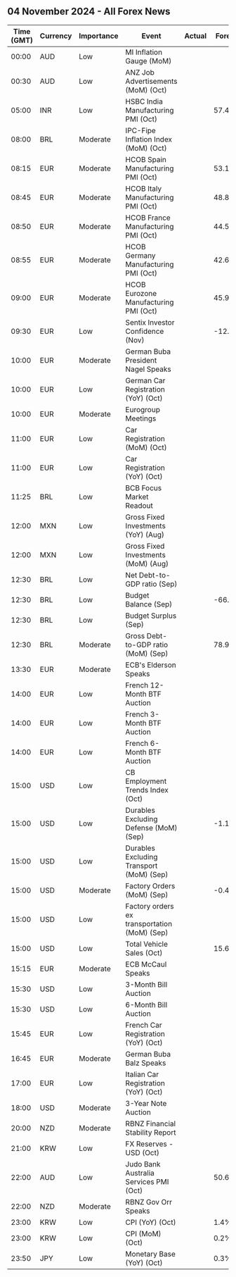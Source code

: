 ## 04 November 2024 - All Forex News

| Time (GMT) | Currency | Importance | Event | Actual | Forecast | Previous |
|------|----------|------------|-------|--------|----------|----------|
| 00:00 | AUD | Low | MI Inflation Gauge (MoM) |  |  | 0.1% |
| 00:30 | AUD | Low | ANZ Job Advertisements (MoM) (Oct) |  |  | 1.6% |
| 05:00 | INR | Low | HSBC India Manufacturing PMI (Oct) |  | 57.4 | 56.5 |
| 08:00 | BRL | Moderate | IPC-Fipe Inflation Index (MoM) (Oct) |  |  | 0.18% |
| 08:15 | EUR | Moderate | HCOB Spain Manufacturing PMI (Oct) |  | 53.1 | 53.0 |
| 08:45 | EUR | Moderate | HCOB Italy Manufacturing PMI (Oct) |  | 48.8 | 48.3 |
| 08:50 | EUR | Moderate | HCOB France Manufacturing PMI (Oct) |  | 44.5 | 44.6 |
| 08:55 | EUR | Moderate | HCOB Germany Manufacturing PMI (Oct) |  | 42.6 | 40.6 |
| 09:00 | EUR | Moderate | HCOB Eurozone Manufacturing PMI (Oct) |  | 45.9 | 45.0 |
| 09:30 | EUR | Low | Sentix Investor Confidence (Nov) |  | -12.7 | -13.8 |
| 10:00 | EUR | Moderate | German Buba President Nagel Speaks |  |  |  |
| 10:00 | EUR | Low | German Car Registration (YoY) (Oct) |  |  | -7.0% |
| 10:00 | EUR | Moderate | Eurogroup Meetings |  |  |  |
| 11:00 | EUR | Low | Car Registration (MoM) (Oct) |  |  | 39.80% |
| 11:00 | EUR | Low | Car Registration (YoY) (Oct) |  |  | 6.30% |
| 11:25 | BRL | Low | BCB Focus Market Readout |  |  |  |
| 12:00 | MXN | Low | Gross Fixed Investments (YoY) (Aug) |  |  | 6.40% |
| 12:00 | MXN | Low | Gross Fixed Investments (MoM) (Aug) |  |  | 1.80% |
| 12:30 | BRL | Low | Net Debt-to-GDP ratio (Sep) |  |  | 62.0% |
| 12:30 | BRL | Low | Budget Balance (Sep) |  | -66.800B | -90.381B |
| 12:30 | BRL | Low | Budget Surplus (Sep) |  |  | -21.425B |
| 12:30 | BRL | Moderate | Gross Debt-to-GDP ratio (MoM) (Sep) |  | 78.9% | 78.5% |
| 13:30 | EUR | Moderate | ECB's Elderson Speaks |  |  |  |
| 14:00 | EUR | Low | French 12-Month BTF Auction |  |  | 2.531% |
| 14:00 | EUR | Low | French 3-Month BTF Auction |  |  | 3.055% |
| 14:00 | EUR | Low | French 6-Month BTF Auction |  |  | 2.778% |
| 15:00 | USD | Low | CB Employment Trends Index (Oct) |  |  | 108.48 |
| 15:00 | USD | Low | Durables Excluding Defense (MoM) (Sep) |  | -1.1% | -1.1% |
| 15:00 | USD | Low | Durables Excluding Transport (MoM) (Sep) |  |  | 0.4% |
| 15:00 | USD | Moderate | Factory Orders (MoM) (Sep) |  | -0.4% | -0.2% |
| 15:00 | USD | Low | Factory orders ex transportation (MoM) (Sep) |  |  | -0.1% |
| 15:00 | USD | Low | Total Vehicle Sales (Oct) |  | 15.60M | 15.80M |
| 15:15 | EUR | Moderate | ECB McCaul Speaks |  |  |  |
| 15:30 | USD | Low | 3-Month Bill Auction |  |  | 4.490% |
| 15:30 | USD | Low | 6-Month Bill Auction |  |  | 4.325% |
| 15:45 | EUR | Low | French Car Registration (YoY) (Oct) |  |  | -11.1% |
| 16:45 | EUR | Moderate | German Buba Balz Speaks |  |  |  |
| 17:00 | EUR | Low | Italian Car Registration (YoY) (Oct) |  |  | -10.7% |
| 18:00 | USD | Moderate | 3-Year Note Auction |  |  | 3.878% |
| 20:00 | NZD | Moderate | RBNZ Financial Stability Report |  |  |  |
| 21:00 | KRW | Low | FX Reserves - USD (Oct) |  |  | 419.97B |
| 22:00 | AUD | Low | Judo Bank Australia Services PMI (Oct) |  | 50.6 | 50.5 |
| 22:00 | NZD | Moderate | RBNZ Gov Orr Speaks |  |  |  |
| 23:00 | KRW | Low | CPI (YoY) (Oct) |  | 1.4% | 1.6% |
| 23:00 | KRW | Low | CPI (MoM) (Oct) |  | 0.2% | 0.1% |
| 23:50 | JPY | Low | Monetary Base (YoY) (Oct) |  | 0.3% | 0.1% |
